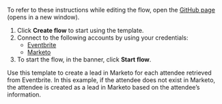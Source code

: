 To refer to these instructions while editing the flow, open the [GitHub page](https://github.com/ot4i/app-connect-templates/tree/main/resources/markdown/Create%20a%20lead%20in%20Marketo%20for%20each%20new%20attendee%20retrieved%20from%20Eventbrite_instructions.md) (opens in a new window).

1. Click **Create flow** to start using the template.
2. Connect to the following accounts by using your credentials:
   - [Eventbrite](https://www.ibm.com/docs/en/app-connect/containers_cd?topic=apps-eventbrite)
   - [Marketo](https://www.ibm.com/docs/en/app-connect/containers_cd?topic=apps-marketo)
3. To start the flow, in the banner, click **Start flow**.


Use this template to create a lead in Marketo for each attendee retrieved from Eventbrite. In this example, if the attendee does not exist in Marketo, the attendee is created as a lead in Marketo based on the attendee’s information.
